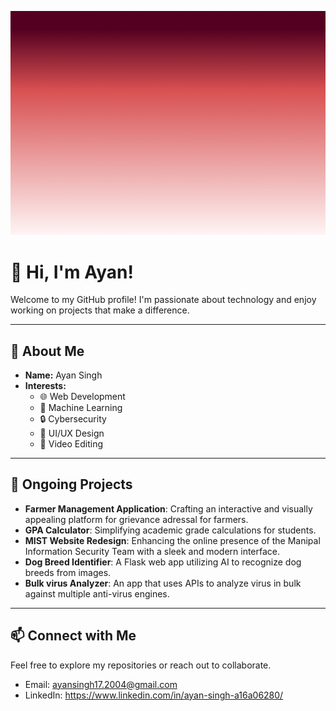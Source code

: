 ![Gradient Background](./gitbg.png)

# 👋 Hi, I'm Ayan!

Welcome to my GitHub profile! I'm passionate about technology and enjoy working on projects that make a difference.  

---

## 🌟 About Me  
- **Name:** Ayan Singh  
- **Interests:**  
  - 🌐 Web Development  
  - 🧠 Machine Learning  
  - 🔒 Cybersecurity  
  - 🎨 UI/UX Design  
  - 🎥 Video Editing  

---

## 🚀 Ongoing Projects  
- **Farmer Management Application**: Crafting an interactive and visually appealing platform for grievance adressal for farmers.  
- **GPA Calculator**: Simplifying academic grade calculations for students.  
- **MIST Website Redesign**: Enhancing the online presence of the Manipal Information Security Team with a sleek and modern interface.  
- **Dog Breed Identifier**: A Flask web app utilizing AI to recognize dog breeds from images.
- **Bulk virus Analyzer**: An app that uses APIs to analyze virus in  bulk against multiple anti-virus engines.
---

## 📫 Connect with Me  
Feel free to explore my repositories or reach out to collaborate.  
- Email: ayansingh17.2004@gmail.com  
- LinkedIn: https://www.linkedin.com/in/ayan-singh-a16a06280/  

